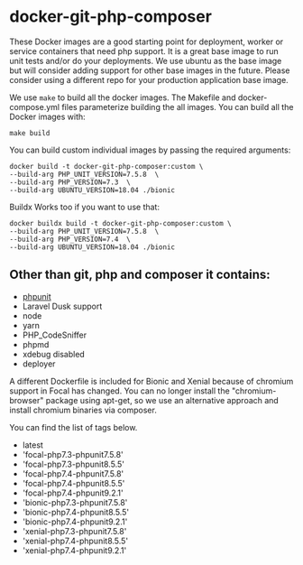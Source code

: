 
# docker-git-php-composer

These Docker images are a good starting point for deployment, worker or service containers that need php support. It is a great base image to run unit tests and/or do your deployments. We use ubuntu as the base image but will consider adding support for other base images in the future. Please consider using a different repo for your production application base image.

We use ```make``` to build all the docker images. The Makefile and docker-compose.yml files parameterize building the all images. You can build all the Docker images with: 

```
make build
```

You can build custom individual images by passing the required arguments: 

````
docker build -t docker-git-php-composer:custom \
--build-arg PHP_UNIT_VERSION=7.5.8  \
--build-arg PHP_VERSION=7.3  \
--build-arg UBUNTU_VERSION=18.04 ./bionic

````

Buildx Works too if you want to use that:

```
docker buildx build -t docker-git-php-composer:custom \
--build-arg PHP_UNIT_VERSION=7.5.8  \
--build-arg PHP_VERSION=7.4  \
--build-arg UBUNTU_VERSION=18.04 ./bionic
```


## Other than git, php and composer it contains:

- [phpunit](https://github.com/sebastianbergmann/phpunit/)
- Laravel Dusk support
- node
- yarn
- PHP_CodeSniffer
- phpmd
- xdebug disabled
- deployer


A different Dockerfile is included for Bionic and Xenial because of chromium support in Focal has changed. You can no longer install the "chromium-browser" package using apt-get, so we use an alternative approach and install chromium binaries via composer. 


You can find the list of tags below. 

- latest
- 'focal-php7.3-phpunit7.5.8'
- 'focal-php7.3-phpunit8.5.5'
- 'focal-php7.4-phpunit7.5.8'
- 'focal-php7.4-phpunit8.5.5'
- 'focal-php7.4-phpunit9.2.1'
- 'bionic-php7.3-phpunit7.5.8'
- 'bionic-php7.4-phpunit8.5.5'
- 'bionic-php7.4-phpunit9.2.1'
- 'xenial-php7.3-phpunit7.5.8'
- 'xenial-php7.4-phpunit8.5.5'
- 'xenial-php7.4-phpunit9.2.1'
